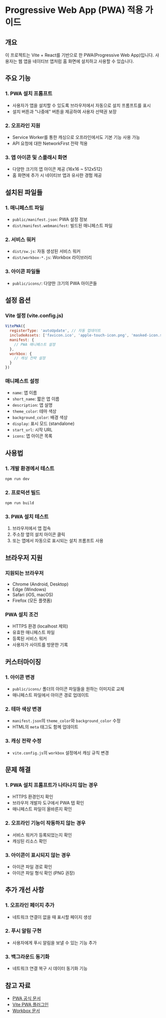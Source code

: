 # Progressive Web App (PWA) 적용 가이드

## 개요
이 프로젝트는 Vite + React를 기반으로 한 PWA(Progressive Web App)입니다. 사용자는 웹 앱을 네이티브 앱처럼 홈 화면에 설치하고 사용할 수 있습니다.

## 주요 기능

### 1. PWA 설치 프롬프트
- 사용자가 앱을 설치할 수 있도록 브라우저에서 자동으로 설치 프롬프트를 표시
- 설치 버튼과 "나중에" 버튼을 제공하여 사용자 선택권 보장

### 2. 오프라인 지원
- Service Worker를 통한 캐싱으로 오프라인에서도 기본 기능 사용 가능
- API 요청에 대한 NetworkFirst 전략 적용

### 3. 앱 아이콘 및 스플래시 화면
- 다양한 크기의 앱 아이콘 제공 (16x16 ~ 512x512)
- 홈 화면에 추가 시 네이티브 앱과 유사한 경험 제공

## 설치된 파일들

### 1. 매니페스트 파일
- `public/manifest.json`: PWA 설정 정보
- `dist/manifest.webmanifest`: 빌드된 매니페스트 파일

### 2. 서비스 워커
- `dist/sw.js`: 자동 생성된 서비스 워커
- `dist/workbox-*.js`: Workbox 라이브러리

### 3. 아이콘 파일들
- `public/icons/`: 다양한 크기의 PWA 아이콘들

## 설정 옵션

### Vite 설정 (vite.config.js)
```javascript
VitePWA({
  registerType: 'autoUpdate', // 자동 업데이트
  includeAssets: ['favicon.ico', 'apple-touch-icon.png', 'masked-icon.svg'],
  manifest: {
    // PWA 매니페스트 설정
  },
  workbox: {
    // 캐싱 전략 설정
  }
})
```

### 매니페스트 설정
- `name`: 앱 이름
- `short_name`: 짧은 앱 이름
- `description`: 앱 설명
- `theme_color`: 테마 색상
- `background_color`: 배경 색상
- `display`: 표시 모드 (standalone)
- `start_url`: 시작 URL
- `icons`: 앱 아이콘 목록

## 사용법

### 1. 개발 환경에서 테스트
```bash
npm run dev
```

### 2. 프로덕션 빌드
```bash
npm run build
```

### 3. PWA 설치 테스트
1. 브라우저에서 앱 접속
2. 주소창 옆의 설치 아이콘 클릭
3. 또는 앱에서 자동으로 표시되는 설치 프롬프트 사용

## 브라우저 지원

### 지원되는 브라우저
- Chrome (Android, Desktop)
- Edge (Windows)
- Safari (iOS, macOS)
- Firefox (모든 플랫폼)

### PWA 설치 조건
- HTTPS 환경 (localhost 제외)
- 유효한 매니페스트 파일
- 등록된 서비스 워커
- 사용자가 사이트를 방문한 기록

## 커스터마이징

### 1. 아이콘 변경
- `public/icons/` 폴더의 아이콘 파일들을 원하는 이미지로 교체
- 매니페스트 파일에서 아이콘 경로 업데이트

### 2. 테마 색상 변경
- `manifest.json`의 `theme_color`와 `background_color` 수정
- HTML의 `meta` 태그도 함께 업데이트

### 3. 캐싱 전략 수정
- `vite.config.js`의 `workbox` 설정에서 캐싱 규칙 변경

## 문제 해결

### 1. PWA 설치 프롬프트가 나타나지 않는 경우
- HTTPS 환경인지 확인
- 브라우저 개발자 도구에서 PWA 탭 확인
- 매니페스트 파일이 올바른지 확인

### 2. 오프라인 기능이 작동하지 않는 경우
- 서비스 워커가 등록되었는지 확인
- 캐싱된 리소스 확인

### 3. 아이콘이 표시되지 않는 경우
- 아이콘 파일 경로 확인
- 아이콘 파일 형식 확인 (PNG 권장)

## 추가 개선 사항

### 1. 오프라인 페이지 추가
- 네트워크 연결이 없을 때 표시할 페이지 생성

### 2. 푸시 알림 구현
- 사용자에게 푸시 알림을 보낼 수 있는 기능 추가

### 3. 백그라운드 동기화
- 네트워크 연결 복구 시 데이터 동기화 기능

## 참고 자료
- [PWA 공식 문서](https://web.dev/progressive-web-apps/)
- [Vite PWA 플러그인](https://vite-pwa.dev/)
- [Workbox 문서](https://developers.google.com/web/tools/workbox) 